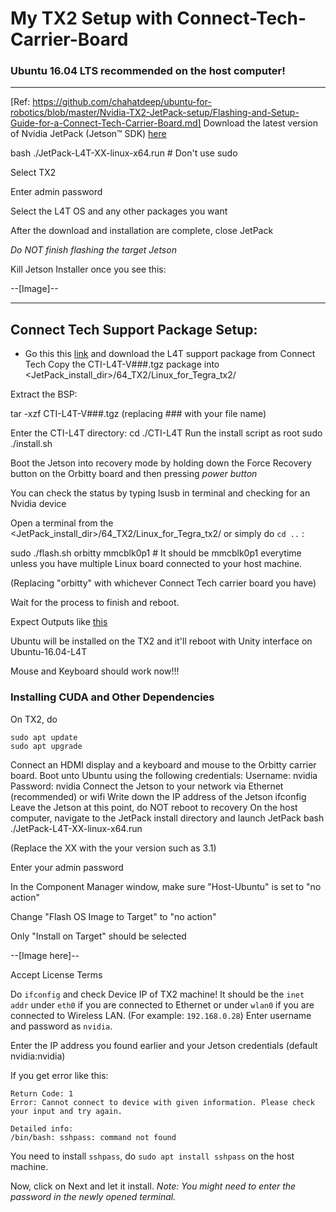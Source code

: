 # My TX2 Setup with Connect-Tech-Carrier-Board

### Ubuntu 16.04 LTS recommended on the host computer!


***
[Ref: https://github.com/chahatdeep/ubuntu-for-robotics/blob/master/Nvidia-TX2-JetPack-setup/Flashing-and-Setup-Guide-for-a-Connect-Tech-Carrier-Board.md]
Download the latest version of Nvidia JetPack (Jetson™ SDK) [here](https://developer.nvidia.com/embedded/jetpack)

bash ./JetPack-L4T-XX-linux-x64.run # Don't use sudo

Select TX2

Enter admin password

Select the L4T OS and any other packages you want 

After the download and installation are complete, close JetPack

*Do NOT finish flashing the target Jetson*

Kill Jetson Installer once you see this:

--[Image]--

***


## Connect Tech Support Package Setup:
- Go this this [link](http://connecttech.com/product/orbitty-carrier-for-nvidia-jetson-tx2-tx1/) and download the L4T support package from Connect Tech
Copy the CTI-L4T-V###.tgz package into <JetPack_install_dir>/64_TX2/Linux_for_Tegra_tx2/

Extract the BSP:

tar -xzf CTI-L4T-V###.tgz
(replacing ### with your file name)

Enter the CTI-L4T directory:
cd ./CTI-L4T
Run the install script as root
sudo ./install.sh


Boot the Jetson into recovery mode by holding down the Force Recovery button on the Orbitty board and then pressing *power button*

You can check the status by typing lsusb in terminal and checking for an Nvidia device

Open a terminal from the <JetPack_install_dir>/64_TX2/Linux_for_Tegra_tx2/ or simply do `cd ..` :

sudo ./flash.sh orbitty mmcblk0p1 # It should be mmcblk0p1 everytime unless you have multiple Linux board connected to your host machine.

(Replacing "orbitty" with whichever Connect Tech carrier board you have)

Wait for the process to finish and reboot.

Expect Outputs like [this](https://github.com/chahatdeep/ubuntu-for-robotics/blob/master/Nvidia-TX2-JetPack-setup/Terminal-Output.md)

Ubuntu will be installed on the TX2 and it'll reboot with Unity interface on Ubuntu-16.04-L4T

Mouse and Keyboard should work now!!!

### Installing CUDA and Other Dependencies

On TX2, do 
```
sudo apt update
sudo apt upgrade
```


Connect an HDMI display and a keyboard and mouse to the Orbitty carrier board.
Boot unto Ubuntu using the following credentials:
Username: nvidia
Password: nvidia
Connect the Jetson to your network via Ethernet (recommended) or wifi
Write down the IP address of the Jetson
ifconfig
Leave the Jetson at this point, do NOT reboot to recovery
On the host computer, navigate to the JetPack install directory and launch JetPack
bash ./JetPack-L4T-XX-linux-x64.run

(Replace the XX with the your version such as 3.1)





Enter your admin password

In the Component Manager window, make sure "Host-Ubuntu" is set to "no action"

Change "Flash OS Image to Target" to "no action"

Only "Install on Target" should be selected 

--[Image here]--

Accept License Terms

Do `ifconfig` and check Device IP of TX2 machine! It should be the `inet addr` under `eth0` if you are connected to Ethernet or under `wlan0` if you are connected to Wireless LAN. (For example: `192.168.0.28`)
Enter username and password as `nvidia`.

Enter the IP address you found earlier and your Jetson credentials (default nvidia:nvidia) 


If you get error like this:
```
Return Code: 1
Error: Cannot connect to device with given information. Please check your input and try again.

Detailed info: 
/bin/bash: sshpass: command not found
```

You need to install `sshpass`, do `sudo apt install sshpass` on the host machine.

Now, click on Next and let it install.
*Note: You might need to enter the password in the newly opened terminal.*




